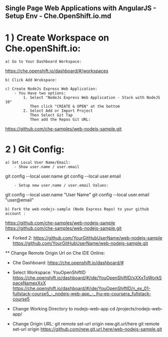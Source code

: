 Single Page Web Applications with AngularJS - Setup Env - Che.OpenShift.io.md
-----------------------------------------------------------------------------

# 1 ) Create Workspace on Che.openShift.io:

    a) Go to Your Dashboard Workspace:
https://che.openshift.io/dashboard/#/workspaces

    b) Click Add Wrokspace:

    c) Create NodeJs Express Web Application:
        - You Have two options:
            1. Select "NodeJs Express Web Application - Stack with NodeJS 10"
               Then click "CREATE & OPEN" at the bottom
            2. Seloct Add or Import Project
               Then Select Git Tap
               Then add the Repos Git URL:
https://github.com/che-samples/web-nodejs-sample.git


# 2 ) Git Config:

    a) Set Local User Name/Email:
        - Show user.name / user.email
git config --local user.name
git config --local user.email

        - Setup new user.name / user.email Values:
git config --local user.name "User Name"
git config --local user.email "user@email"

    b) Fork the web-nodejs-sample (Node Express Repo) to your github account :
https://github.com/che-samples/web-nodejs-sample
https://github.com/che-samples/web-nodejs-sample.git

  - Forked 2:
https://github.com/YourGitHubUserName/web-nodejs-sample
https://github.com/YourGitHubUserName/web-nodejs-sample.git

** Change Remote Origin Url on Che IDE Online:
  - Che Dashboard:
https://che.openshift.io/dashboard/#

  - Select Workspace:
  YouOpenShiftID
https://che.openshift.io/dashboard/#/ide/YouOpenShiftID/xXXxToWorkSpaceNamexXxX
https://che.openshift.io/dashboard/#/ide/YouOpenShiftID/n_ex_01-fullstack-course5_-_nodejs-web-app_-_jhu-ep-coursera_fullstack-course5
  - Change Working Directory to nodejs-web-app
cd /projects/nodejs-web-app/

  - Change Origin URL:
git remote set-url origin new.git.url/here
git remote set-url origin https://github.com/new.git.url.here/web-nodejs-sample.git




